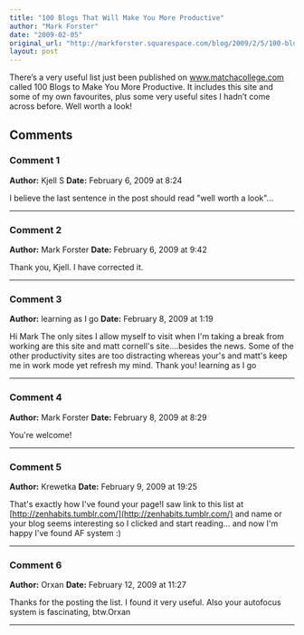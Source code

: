 ```yaml
---
title: "100 Blogs That Will Make You More Productive"
author: "Mark Forster"
date: "2009-02-05"
original_url: "http://markforster.squarespace.com/blog/2009/2/5/100-blogs-that-will-make-you-more-productive.html"
layout: post
---
```


There’s a very useful list just been published on www.matchacollege.com called 100 Blogs to Make You More Productive. It includes this site and some of my own favourites, plus some very useful sites I hadn’t come across before. Well worth a look!

## Comments

### Comment 1
**Author:** Kjell S
**Date:** February 6, 2009 at 8:24

I believe the last sentence in the post should read "well worth a look"...

---

### Comment 2
**Author:** Mark Forster
**Date:** February 6, 2009 at 9:42

Thank you, Kjell. I have corrected it.

---

### Comment 3
**Author:** learning as I go
**Date:** February 8, 2009 at 1:19

Hi Mark
The only sites I allow myself to visit when I'm taking a break from working are this site and matt cornell's site....besides the news. Some of the other productivity sites are too distracting whereas your's and matt's keep me in work mode yet refresh my mind.
Thank you!
learning as I go

---

### Comment 4
**Author:** Mark Forster
**Date:** February 8, 2009 at 8:29

You're welcome!

---

### Comment 5
**Author:** Krewetka
**Date:** February 9, 2009 at 19:25

That's exactly how I've found your page!I saw link to this list at [http://zenhabits.tumblr.com/](http://zenhabits.tumblr.com/) and name or your blog seems interesting so I clicked and start reading... and now I'm happy I've found AF system :)

---

### Comment 6
**Author:** Orxan
**Date:** February 12, 2009 at 11:27

Thanks for the posting the list. I found it very useful. Also your autofocus system is fascinating, btw.Orxan

---
